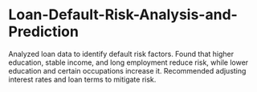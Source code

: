 # Loan-Default-Risk-Analysis-and-Prediction
Analyzed loan data to identify default risk factors. Found that higher education, stable income, and long employment reduce risk, while
lower education and certain occupations increase it. Recommended adjusting interest rates and loan terms to mitigate risk.
